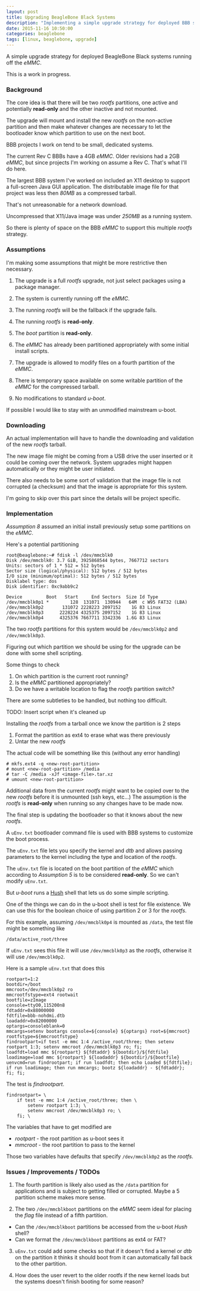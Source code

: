 ```yaml
---
layout: post
title: Upgrading BeagleBone Black Systems
description: "Implementing a simple upgrade strategy for deployed BBB systems"
date: 2015-11-16 10:50:00
categories: beaglebone 
tags: [linux, beaglebone, upgrade]
---
```


A simple upgrade strategy for deployed BeagleBone Black systems running off the *eMMC*.

This is a work in progress.

### Background

The core idea is that there will be two *rootfs* partitions, one active and potentially **read-only** and the other inactive and not mounted.

The upgrade will mount and install the new *rootfs* on the non-active partition and then make whatever changes are necessary to let the bootloader know which partition to use on the next boot. 

BBB projects I work on tend to be small, dedicated systems.

The current Rev C BBBs have a 4GB *eMMC*. Older revisions had a 2GB *eMMC*, but since projects I'm working on assume a Rev C. That's what I'll do here. 

The largest BBB system I've worked on included an X11 desktop to support a full-screen Java GUI application. The distributable image file for that project was less then *80MB* as a compressed tarball. 

That's not unreasonable for a network download.

Uncompressed that X11/Java image was under *250MB* as a running system.

So there is plenty of space on the BBB *eMMC* to support this multiple *rootfs* strategy.

### Assumptions

I'm making some assumptions that might be more restrictive then necessary.

1. The upgrade is a full *rootfs* upgrade, not just select packages using a package manager.
2. The system is currently running off the *eMMC*.
3. The running *rootfs* will be the fallback if the upgrade fails.
4. The running *rootfs* is **read-only**.
5. The *boot* partition is **read-only**.
6. The *eMMC* has already been partitioned appropriately with some initial install scripts.
7. The upgrade is allowed to modify files on a fourth partition of the *eMMC*.
8. There is temporary space available on some writable partition of the *eMMC* for the compressed tarball.

9. No modifications to standard *u-boot*.

If possible I would like to stay with an unmodified mainstream u-boot.

### Downloading

An actual implementation will have to handle the downloading and validation of the new *rootfs* tarball.

The new image file might be coming from a USB drive the user inserted or it could be coming over the network. System upgrades might happen automatically or they might be user initiated.

There also needs to be some sort of validation that the image file is not corrupted (a checksum) and that the image is appropriate for this system.

I'm going to skip over this part since the details will be project specific. 

### Implementation

*Assumption 8* assumed an initial install previously setup some partitions on the *eMMC*.

Here's a potential partitioning 
 
    root@beaglebone:~# fdisk -l /dev/mmcblk0
    Disk /dev/mmcblk0: 3.7 GiB, 3925868544 bytes, 7667712 sectors
    Units: sectors of 1 * 512 = 512 bytes
    Sector size (logical/physical): 512 bytes / 512 bytes
    I/O size (minimum/optimal): 512 bytes / 512 bytes
    Disklabel type: dos
    Disk identifier: 0xc9abb9c2
    
    Device         Boot   Start     End Sectors  Size Id Type
    /dev/mmcblk0p1 *        128  131071  130944   64M  c W95 FAT32 (LBA)
    /dev/mmcblk0p2       131072 2228223 2097152    1G 83 Linux
    /dev/mmcblk0p3      2228224 4325375 2097152    1G 83 Linux
    /dev/mmcblk0p4      4325376 7667711 3342336  1.6G 83 Linux


The two *rootfs* partitions for this system would be `/dev/mmcblk0p2` and `/dev/mmcblk0p3`.

Figuring out which partition we should be using for the upgrade can be done with some shell scripting.

Some things to check

1. On which partition is the current root running?
2. Is the *eMMC* partitioned appropriately?
3. Do we have a writable location to flag the *rootfs* partition switch?

There are some subtleties to be handled, but nothing too difficult.

TODO: Insert script when it's cleaned up

Installing the *rootfs* from a tarball once we know the partition is 2 steps

1. Format the partition as ext4 to erase what was there previously
2. Untar the new *rootfs*

The actual code will be something like this (without any error handling)

    # mkfs.ext4 -q <new-root-partition>
    # mount <new-root-partition> /media
    # tar -C /media -xJf <image-file>.tar.xz
    # umount <new-root-partition>

Additional data from the current *rootfs* might want to be copied over to the new *rootfs* before it is unmounted (ssh keys, etc...) The assumption is the *rootfs* is **read-only** when running so any changes have to be made now.

The final step is updating the bootloader so that it knows about the new *rootfs*.

A `uEnv.txt` bootloader command file is used with BBB systems to customize the boot process. 

The `uEnv.txt` file lets you specify the kernel and *dtb* and allows passing parameters to the kernel including the type and location of the *rootfs*.

The `uEnv.txt` file is located on the boot partition of the *eMMC* which according to *Assumption 5* is to be considered **read-only**. So we can't modify `uEnv.txt`.

But *u-boot* runs a [Hush][hush] shell that lets us do some simple scripting. 

One of the things we can do in the u-boot shell is test for file existence. We can use this for the boolean choice of using partition 2 or 3 for the *rootfs*.

For this example, assuming `/dev/mmcblk0p4` is mounted as `/data`, the test file might be something like

    /data/active_root/three

If `uEnv.txt` sees this file it will use `/dev/mmcblk0p3` as the *rootfs*, otherwise it will use `/dev/mmcblk0p2`.

Here is a sample `uEnv.txt` that does this

    rootpart=1:2
    bootdir=/boot
    mmcroot=/dev/mmcblk0p2 ro
    mmcrootfstype=ext4 rootwait
    bootfile=zImage
    console=ttyO0,115200n8
    fdtaddr=0x88000000
    fdtfile=bbb-nohdmi.dtb
    loadaddr=0x82000000
    optargs=consoleblank=0
    mmcargs=setenv bootargs console=${console} ${optargs} root=${mmcroot} rootfstype=${mmcrootfstype}
    findrootpart=if test -e mmc 1:4 /active_root/three; then setenv rootpart 1:3; setenv mmcroot /dev/mmcblk0p3 ro; fi;
    loadfdt=load mmc ${rootpart} ${fdtaddr} ${bootdir}/${fdtfile}
    loadimage=load mmc ${rootpart} ${loadaddr} ${bootdir}/${bootfile}
    uenvcmd=run findrootpart; if run loadfdt; then echo Loaded ${fdtfile}; if run loadimage; then run mmcargs; bootz ${loadaddr} - ${fdtaddr}; fi; fi;
 

The test is *findrootpart*.

    findrootpart= \
        if test -e mmc 1:4 /active_root/three; then \
            setenv rootpart 1:3; \
            setenv mmcroot /dev/mmcblk0p3 ro; \
        fi; \

The variables that have to get modified are

* *rootpart* - the root partition as u-boot sees it
* *mmcroot* - the root partition to pass to the kernel


Those two variables have defaults that specify `/dev/mmcblk0p2` as the *rootfs*.

### Issues / Improvements / TODOs

1. The fourth partition is likely also used as the `/data` partition for applications and is subject to getting filled or corrupted. Maybe a 5 partition scheme makes more sense.

2. The two `/dev/mmcblkboot` partitions on the *eMMC* seem ideal for placing the *flag* file instead of a fifth partition.
 
  * Can the `/dev/mmcblkboot` partitions be accessed from the u-boot *Hush* shell?
  * Can we format the `/dev/mmcblkboot` partitions as ext4 or FAT?

3. `uEnv.txt` could add some checks so that if it doesn't find a kernel or *dtb* on the partition it thinks it should boot from it can automatically fall back to the other partition.

4. How does the user revert to the older rootfs if the new kernel loads but the systems doesn't finish booting for some reason?

[hush]: http://www.denx.de/wiki/view/DULG/CommandLineParsing#Section_14.2.17.2.
 

    





